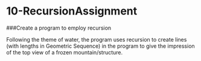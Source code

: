 # 10-RecursionAssignment

###Create a program to employ recursion

Following the theme of water, the program uses recursion to create lines (with lengths in Geometric Sequence) in the program to give the impression of the top view of a frozen mountain/structure.


